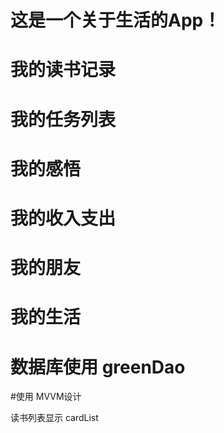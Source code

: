 # 这是一个关于生活的App！
# 我的读书记录
# 我的任务列表
# 我的感悟
# 我的收入支出
# 我的朋友
# 我的生活

# 数据库使用 greenDao
#使用 MVVM设计

读书列表显示 cardList
